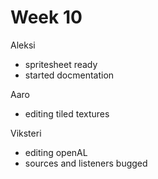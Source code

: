 # Week 10


Aleksi

- spritesheet ready
- started docmentation


Aaro

- editing tiled textures


Viksteri

- editing openAL
- sources and listeners bugged